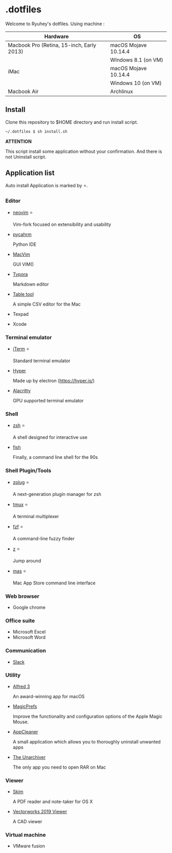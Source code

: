# .dotfiles

Welcome to Ryuhey's dotfiles. Using machine :

| Hardware                                  | OS                   |
| ----------------------------------------- | -------------------- |
| Macbook Pro (Retina, 15-inch, Early 2013) | macOS Mojave 10.14.4 |
|                                           | WIndows 8.1 (on VM)  |
| iMac                                      | macOS Mojave 10.14.4 |
|                                           | Windows 10 (on VM)   |
| Macbook Air                               | Archlinux            |

## Install

Clone this repository to $HOME directory and run install script.

``` sh
~/.dotfiles $ sh install.sh
```

**ATTENTION**

This script install some application without your confirmation. And there is not Uninstall script.

## Application list

Auto install Application is marked by ⭐️.

### Editor

- [neovim](https://github.com/neovim/neovim) ⭐️

  Vim-fork focused on extensibility and usability

- [pycahrm](https://www.jetbrains.com/pycharm/)

  Python IDE

- [MacVim](https://github.com/macvim-dev/macvim)

  GUI VIM()

- [Typora](https://typora.io/)

  Markdown editor

- [Table tool](https://github.com/jakob/TableTool)

  A simple CSV editor for the Mac

- Texpad

- Xcode

### Terminal emulator

- [iTerm](https://www.iterm2.com/index.html) ⭐️

  Standard terminal emulator

- [Hyper](https://hyper.is/)

  Made up by electron (https://hyper.is/)

- [Alacritty](https://github.com/jwilm/alacritty)

  GPU supported terminal emulator

### Shell

- [zsh](https://www.zsh.org/) ⭐️

  A shell designed for interactive use

- [fish](https://fishshell.com/)

  Finally, a command line shell for the 90s

### Shell Plugin/Tools

- [zplug](https://github.com/zplug/zplug) ⭐️

  A next-generation plugin manager for zsh

- [tmux](https://github.com/tmux/tmux) ⭐️

  A terminal multiplexer

- [fzf](https://github.com/junegunn/fzf) ⭐️

   A command-line fuzzy finder

- [z](https://github.com/rupa/z) ⭐️

  Jump around

- [mas](https://github.com/mas-cli/mas) ⭐️

  Mac App Store command line interface

### Web browser

- Google chrome

### Office suite

- Microsoft Excel
- Microsoft Word

### Communication

- [Slack](https://slack.com/intl/ja-jp/)


### Utility

- [Alfred 3](https://www.alfredapp.com/)

  An award-winning app for macOS

- [MagicPrefs](http://magicprefs.com/)

   Improve the functionality and configuration options of the Apple Magic Mouse.

- [AppCleaner](https://freemacsoft.net/appcleaner/)

  A small application which allows you to thoroughly uninstall unwanted apps

- [The Unarchiver](https://theunarchiver.com/)

  The only app you need to open RAR on Mac

### Viewer

- [Skim](https://skim-app.sourceforge.io/)

  A PDF reader and note-taker for OS X

- [Vectorworks 2019 Viewer](http://www.aanda.co.jp/download/detail/vwviewerdl_2019.html)

  A CAD viewer

### Virtual machine

- VMware fusion

